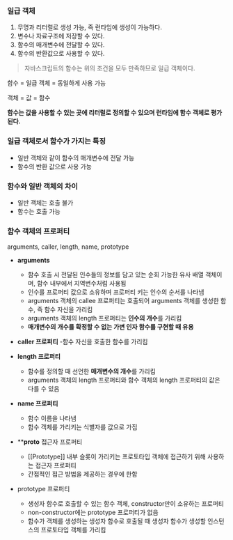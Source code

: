 <p><img alt="" src="https://velog.velcdn.com/images/se0kcess/post/7b133d65-0799-482e-9397-121913dee176/image.png" /></p>
<h3 id="일급-객체">일급 객체</h3>
<ol>
<li>무명과 리터럴로 생성 가능, 즉 런타임에 생성이 가능하다.</li>
<li>변수나 자료구조에 저장할 수 있다.</li>
<li>함수의 매개변수에 전달할 수 있다.</li>
<li>함수의 반환값으로 사용할 수 있다.</li>
</ol>
<blockquote>
<p>자바스크립트의 함수는 위의 조건을 모두 만족하므로 일급 객체이다.</p>
</blockquote>
<p>함수 = 일급 객체 = 동일하게 사용 가능</p>
<p>객체 = 값 = 함수</p>
<p><strong>함수는 값을 사용할 수 있는 곳에 리터럴로 정의할 수 있으며 런타임에 함수 객체로 평가된다.</strong></p>
<h3 id="일급-객체로서-함수가-가지는-특징">일급 객체로서 함수가 가지는 특징</h3>
<ul>
<li>일반 객체와 같이 함수의 매개변수에 전달 가능</li>
<li>함수의 반환 값으로 사용 가능</li>
</ul>
<h3 id="함수와-일반-객체의-차이">함수와 일반 객체의 차이</h3>
<ul>
<li>일반 객체는 호출 불가</li>
<li>함수는 호출 가능</li>
</ul>
<h3 id="함수-객체의-프로퍼티">함수 객체의 프로퍼티</h3>
<p>arguments, caller, length, name, prototype</p>
<ul>
<li><p><strong>arguments</strong></p>
<ul>
<li>함수 호출 시 전달된 인수들의 정보를 담고 있는 순회 가능한 유사 배열 객체이며, 함수 내부에서 지역변수처럼 사용됨</li>
<li>인수를 프로퍼티 값으로 소유하며 프로퍼티 키는 인수의 순서를 나타냄</li>
<li>arguments  객체의 callee 프로퍼티는 호출되어  arguments 객체를 생성한 함수, 즉 함수 자신을 가리킴</li>
<li>arguments 객체의 length 프로퍼티는 <strong>인수의 개수</strong>를 가리킴</li>
<li><strong>매개변수의 개수를 확정할 수 없는 가변 인자 함수를 구현할 때 유용</strong></li>
</ul>
</li>
<li><p><strong>caller 프로퍼티</strong>
-함수 자신을 호출한 함수를 가리킴</p>
</li>
<li><p><strong>length 프로퍼티</strong></p>
<ul>
<li>함수를 정의할 때 선언한 <strong>매개변수의 개수</strong>를 가리킴</li>
<li>arguments 객체의 length 프로퍼티와 함수 객체의 length 프로퍼티의 값은 다를 수 있음</li>
</ul>
</li>
<li><p><strong>name 프로퍼티</strong></p>
<ul>
<li>함수 이름을 나타냄</li>
<li>함수 객체를 가리키는 식별자를 값으로 가짐</li>
</ul>
</li>
<li><p>**<strong>proto</strong> 접근자 프로퍼티</p>
<ul>
<li>[[Prototype]] 내부 슬롯이 가리키는 프로토타입 객체에 접근하기 위해 사용하는 접근자 프로퍼티</li>
<li>간접적인 접근 방법을 제공하는 경우에 한함</li>
</ul>
</li>
<li><p>prototype 프로퍼티</p>
<ul>
<li>생성자 함수로 호출할 수 있는 함수 객체, constructor만이 소유하는 프로퍼티</li>
<li>non-constructor에는 prototype 프로퍼티가 없음</li>
<li>함수가 객체를 생성하는 생성자 함수로 호출될 때 생성자 함수가 생성할 인스턴스의 프로토타입 객체를 가리킴</li>
</ul>
</li>
</ul>